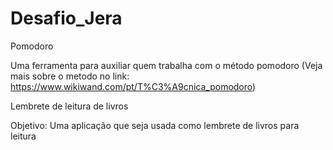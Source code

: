 # Desafio_Jera
 Pomodoro
 
Uma ferramenta para auxiliar quem trabalha com o método pomodoro (Veja mais sobre o metodo no link: https://www.wikiwand.com/pt/T%C3%A9cnica_pomodoro)


Lembrete de leitura de livros

Objetivo: Uma aplicação que seja usada como lembrete de livros para leitura

